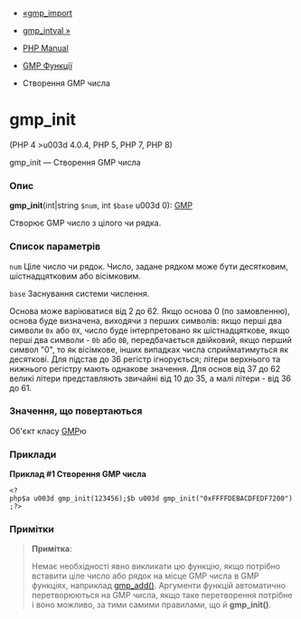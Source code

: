 - [«gmp_import](function.gmp-import.md)
- [gmp_intval »](function.gmp-intval.md)

- [PHP Manual](index.md)
- [GMP Функції](ref.gmp.md)
- Створення GMP числа

# gmp_init

(PHP 4 \>u003d 4.0.4, PHP 5, PHP 7, PHP 8)

gmp_init — Створення GMP числа

### Опис

**gmp_init**(int\|string `$num`, int `$base` u003d 0): [GMP](class.gmp.md)

Створює GMP число з цілого чи рядка.

### Список параметрів

`num`
Ціле число чи рядок. Число, задане рядком може бути десятковим,
шістнадцятковим або вісімковим.

`base`
Заснування системи числення.

Основа може варіюватися від 2 до 62. Якщо основа 0 (по
замовленню), основа буде визначена, виходячи з перших символів: якщо
перші два символи `0x` або `0X`, число буде інтерпретовано як
шістнадцяткове, якщо перші два символи - `0b` або `0B`,
передбачається двійковий, якщо перший символ "0", то як вісімкове,
інших випадках числа сприйматимуться як десяткові. Для
підстав до 36 регістр ігнорується; літери верхнього та нижнього регістру
мають однакове значення. Для основ від 37 до 62 великі літери
представляють звичайні від 10 до 35, а малі літери - від 36 до 61.

### Значення, що повертаються

Об'єкт класу [GMP](class.gmp.md)ю

### Приклади

**Приклад #1 Створення GMP числа**

` <?php$a u003d gmp_init(123456);$b u003d gmp_init("0xFFFFDEBACDFEDF7200");?> `

### Примітки

> **Примітка**:
>
> Немає необхідності явно викликати цю функцію, якщо потрібно вставити
> ціле число або рядок на місце GMP числа в GMP функціях, наприклад
> [gmp_add()](function.gmp-add.md). Аргументи функцій автоматично
> перетворюються на GMP числа, якщо таке перетворення потрібне і воно
> можливо, за тими самими правилами, що й **gmp_init()**.
